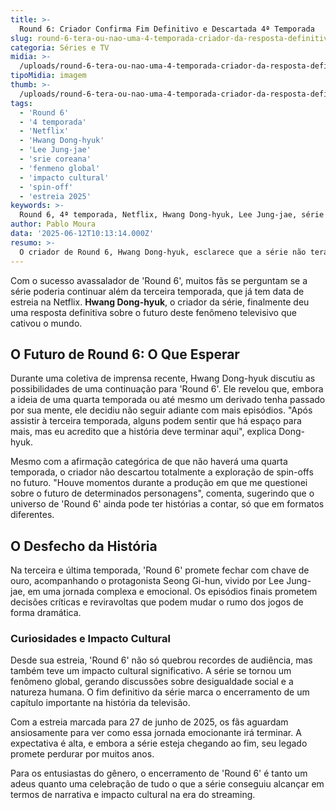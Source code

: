```yaml
---
title: >-
  Round 6: Criador Confirma Fim Definitivo e Descartada 4ª Temporada
slug: round-6-tera-ou-nao-uma-4-temporada-criador-da-resposta-definitiva
categoria: Séries e TV
midia: >-
  /uploads/round-6-tera-ou-nao-uma-4-temporada-criador-da-resposta-definitiva-thumb.webp
tipoMidia: imagem
thumb: >-
  /uploads/round-6-tera-ou-nao-uma-4-temporada-criador-da-resposta-definitiva-thumb.webp
tags:
  - 'Round 6'
  - '4 temporada'
  - 'Netflix'
  - 'Hwang Dong-hyuk'
  - 'Lee Jung-jae'
  - 'srie coreana'
  - 'fenmeno global'
  - 'impacto cultural'
  - 'spin-off'
  - 'estreia 2025'
keywords: >-
  Round 6, 4ª temporada, Netflix, Hwang Dong-hyuk, Lee Jung-jae, série coreana, fenômeno global, impacto cultural, spin-off, estreia 2025
author: Pablo Moura
data: '2025-06-12T10:13:14.000Z'
resumo: >-
  O criador de Round 6, Hwang Dong-hyuk, esclarece que a série não terá uma quarta temporada, apesar de especulações. A terceira temporada será a última, com estreia marcada para junho de 2025 na Netflix.
---
```


Com o sucesso avassalador de 'Round 6', muitos fãs se perguntam se a série poderia continuar além da terceira temporada, que já tem data de estreia na Netflix. **Hwang Dong-hyuk**, o criador da série, finalmente deu uma resposta definitiva sobre o futuro deste fenômeno televisivo que cativou o mundo.

## O Futuro de Round 6: O Que Esperar
Durante uma coletiva de imprensa recente, Hwang Dong-hyuk discutiu as possibilidades de uma continuação para 'Round 6'. Ele revelou que, embora a ideia de uma quarta temporada ou até mesmo um derivado tenha passado por sua mente, ele decidiu não seguir adiante com mais episódios. "Após assistir à terceira temporada, alguns podem sentir que há espaço para mais, mas eu acredito que a história deve terminar aqui", explica Dong-hyuk.

Mesmo com a afirmação categórica de que não haverá uma quarta temporada, o criador não descartou totalmente a exploração de spin-offs no futuro. "Houve momentos durante a produção em que me questionei sobre o futuro de determinados personagens", comenta, sugerindo que o universo de 'Round 6' ainda pode ter histórias a contar, só que em formatos diferentes.

## O Desfecho da História
Na terceira e última temporada, 'Round 6' promete fechar com chave de ouro, acompanhando o protagonista Seong Gi-hun, vivido por Lee Jung-jae, em uma jornada complexa e emocional. Os episódios finais prometem decisões críticas e reviravoltas que podem mudar o rumo dos jogos de forma dramática.

### Curiosidades e Impacto Cultural
Desde sua estreia, 'Round 6' não só quebrou recordes de audiência, mas também teve um impacto cultural significativo. A série se tornou um fenômeno global, gerando discussões sobre desigualdade social e a natureza humana. O fim definitivo da série marca o encerramento de um capítulo importante na história da televisão.

Com a estreia marcada para 27 de junho de 2025, os fãs aguardam ansiosamente para ver como essa jornada emocionante irá terminar. A expectativa é alta, e embora a série esteja chegando ao fim, seu legado promete perdurar por muitos anos.

Para os entusiastas do gênero, o encerramento de 'Round 6' é tanto um adeus quanto uma celebração de tudo o que a série conseguiu alcançar em termos de narrativa e impacto cultural na era do streaming.